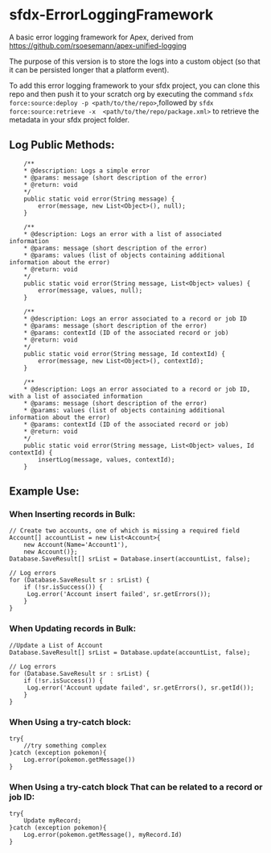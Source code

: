 # sfdx-ErrorLoggingFramework


A basic error logging framework for Apex, derived from https://github.com/rsoesemann/apex-unified-logging


The purpose of this version is to store the logs into a custom object (so that it can be persisted longer that a platform event).


To add this error logging framework to your sfdx project, you can clone this repo and then push it to your scratch org by executing the command `sfdx force:source:deploy -p <path/to/the/repo>`,followed by `sfdx force:source:retrieve -x  <path/to/the/repo/package.xml>`
 to retrieve the metadata in your sfdx project folder.


## Log Public Methods:
```apex
    /**
    * @description: Logs a simple error
    * @params: message (short description of the error)
    * @return: void
    */
    public static void error(String message) {
        error(message, new List<Object>(), null);
    }

    /**
    * @description: Logs an error with a list of associated information
    * @params: message (short description of the error)
    * @params: values (list of objects containing additional information about the error)
    * @return: void
    */
    public static void error(String message, List<Object> values) {
        error(message, values, null);
    }

    /**
    * @description: Logs an error associated to a record or job ID
    * @params: message (short description of the error)
    * @params: contextId (ID of the associated record or job)
    * @return: void
    */
    public static void error(String message, Id contextId) {
        error(message, new List<Object>(), contextId);
    }

    /**
    * @description: Logs an error associated to a record or job ID, with a list of associated information
    * @params: message (short description of the error)
    * @params: values (list of objects containing additional information about the error)
    * @params: contextId (ID of the associated record or job)
    * @return: void
    */
    public static void error(String message, List<Object> values, Id contextId) {
        insertLog(message, values, contextId);
    }
```

## Example Use:

### When Inserting records in Bulk:
```apex
// Create two accounts, one of which is missing a required field
Account[] accountList = new List<Account>{
    new Account(Name='Account1'),
    new Account()};
Database.SaveResult[] srList = Database.insert(accountList, false);

// Log errors
for (Database.SaveResult sr : srList) {
    if (!sr.isSuccess()) {
     Log.error('Account insert failed', sr.getErrors());
    }
}
```

### When Updating records in Bulk:
```apex
//Update a List of Account
Database.SaveResult[] srList = Database.update(accountList, false);

// Log errors
for (Database.SaveResult sr : srList) {
    if (!sr.isSuccess()) {
     Log.error('Account update failed', sr.getErrors(), sr.getId());
    }
}
```

### When Using a try-catch block:
```apex
try{
    //try something complex
}catch (exception pokemon){
    Log.error(pokemon.getMessage())
}
```

### When Using a try-catch block That can be related to a record or job ID:
```apex
try{
    Update myRecord;
}catch (exception pokemon){
    Log.error(pokemon.getMessage(), myRecord.Id)
}
```

